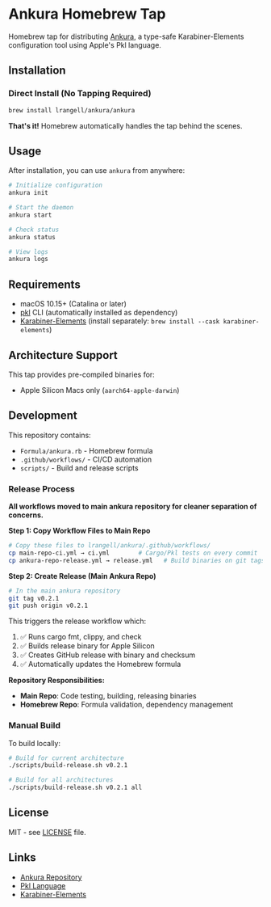 # Ankura Homebrew Tap

Homebrew tap for distributing [Ankura](https://github.com/lrangell/ankura), a type-safe Karabiner-Elements configuration tool using Apple's Pkl language.

## Installation

### Direct Install (No Tapping Required)

```bash
brew install lrangell/ankura/ankura
```

**That's it!** Homebrew automatically handles the tap behind the scenes.

## Usage

After installation, you can use `ankura` from anywhere:

```bash
# Initialize configuration
ankura init

# Start the daemon
ankura start

# Check status
ankura status

# View logs
ankura logs
```

## Requirements

- macOS 10.15+ (Catalina or later)
- [pkl](https://pkl-lang.org) CLI (automatically installed as dependency)
- [Karabiner-Elements](https://karabiner-elements.pqrs.org/) (install separately: `brew install --cask karabiner-elements`)

## Architecture Support

This tap provides pre-compiled binaries for:
- Apple Silicon Macs only (`aarch64-apple-darwin`)

## Development

This repository contains:
- `Formula/ankura.rb` - Homebrew formula
- `.github/workflows/` - CI/CD automation
- `scripts/` - Build and release scripts

### Release Process

**All workflows moved to main ankura repository for cleaner separation of concerns.**

**Step 1: Copy Workflow Files to Main Repo**
```bash
# Copy these files to lrangell/ankura/.github/workflows/
cp main-repo-ci.yml → ci.yml        # Cargo/Pkl tests on every commit
cp ankura-repo-release.yml → release.yml   # Build binaries on git tags
```

**Step 2: Create Release (Main Ankura Repo)**
```bash
# In the main ankura repository  
git tag v0.2.1
git push origin v0.2.1
```

This triggers the release workflow which:
1. ✅ Runs cargo fmt, clippy, and check
2. ✅ Builds release binary for Apple Silicon
3. ✅ Creates GitHub release with binary and checksum
4. ✅ Automatically updates the Homebrew formula

**Repository Responsibilities:**
- **Main Repo**: Code testing, building, releasing binaries
- **Homebrew Repo**: Formula validation, dependency management

### Manual Build

To build locally:

```bash
# Build for current architecture
./scripts/build-release.sh v0.2.1

# Build for all architectures
./scripts/build-release.sh v0.2.1 all
```

## License

MIT - see [LICENSE](LICENSE) file.

## Links

- [Ankura Repository](https://github.com/lrangell/ankura)
- [Pkl Language](https://pkl-lang.org)
- [Karabiner-Elements](https://karabiner-elements.pqrs.org/)